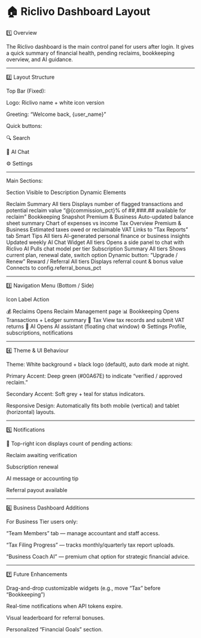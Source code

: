 

# 🏠 Riclivo Dashboard Layout

1️⃣ Overview

The Riclivo dashboard is the main control panel for users after login.
It gives a quick summary of financial health, pending reclaims, bookkeeping overview, and AI guidance.


---

2️⃣ Layout Structure

Top Bar (Fixed):

Logo: Riclivo name + white icon version

Greeting: “Welcome back, {user_name}”

Quick buttons:

🔍 Search

🧠 AI Chat

⚙️ Settings




---

Main Sections:

Section	Visible to	Description	Dynamic Elements

Reclaim Summary	All tiers	Displays number of flagged transactions and potential reclaim value	“@{commission_pct}% of ##,###.## available for reclaim”
Bookkeeping Snapshot	Premium & Business	Auto-updated balance sheet summary	Chart of expenses vs income
Tax Overview	Premium & Business	Estimated taxes owed or reclaimable VAT	Links to “Tax Reports” tab
Smart Tips	All tiers	AI-generated personal finance or business insights	Updated weekly
AI Chat Widget	All tiers	Opens a side panel to chat with Riclivo AI	Pulls chat model per tier
Subscription Summary	All tiers	Shows current plan, renewal date, switch option	Dynamic button: “Upgrade / Renew”
Reward / Referral	All tiers	Displays referral count & bonus value	Connects to config.referral_bonus_pct



---

3️⃣ Navigation Menu (Bottom / Side)

Icon	Label	Action

💰	Reclaims	Opens Reclaim Management page
📊	Bookkeeping	Opens Transactions + Ledger summary
🧾	Tax	View tax records and submit VAT returns
🧠	AI	Opens AI assistant (floating chat window)
⚙️	Settings	Profile, subscriptions, notifications



---

4️⃣ Theme & UI Behaviour

Theme: White background + black logo (default), auto dark mode at night.

Primary Accent: Deep green (#00A67E) to indicate “verified / approved reclaim.”

Secondary Accent: Soft grey + teal for status indicators.

Responsive Design: Automatically fits both mobile (vertical) and tablet (horizontal) layouts.



---

5️⃣ Notifications

🔔 Top-right icon displays count of pending actions:

Reclaim awaiting verification

Subscription renewal

AI message or accounting tip

Referral payout available




---

6️⃣ Business Dashboard Additions

For Business Tier users only:

“Team Members” tab — manage accountant and staff access.

“Tax Filing Progress” — tracks monthly/quarterly tax report uploads.

“Business Coach AI” — premium chat option for strategic financial advice.



---

7️⃣ Future Enhancements

Drag-and-drop customizable widgets (e.g., move “Tax” before “Bookkeeping”)

Real-time notifications when API tokens expire.

Visual leaderboard for referral bonuses.

Personalized “Financial Goals” section.
